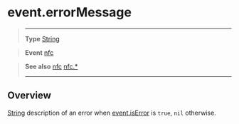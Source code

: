 # event.errorMessage

> --------------------- ------------------------------------------------------------------------------------------
> __Type__              [String](https://docs.coronalabs.com/api/type/String.html)

> __Event__             [nfc](/plugin/nfc/event/nfc/)

> __See also__          [nfc](/plugin/nfc/event/nfc/)
>						[nfc.*](/plugin/nfc/)
> --------------------- ------------------------------------------------------------------------------------------

## Overview

[String](https://docs.coronalabs.com/api/type/String.html) description of an error when [event.isError](/plugin/nfc/event/nfc/isError) is `true`, `nil` otherwise.